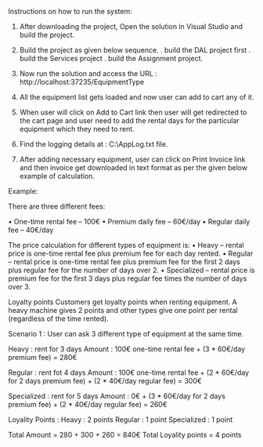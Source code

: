 Instructions on how to run the system:

1. After downloading the project, Open the solution in Visual Studio and build the project.

2. Build the project as given below sequence. 
   . build the DAL project first
   . build the Services project
   . build the Assignment project.
   
3. Now run the solution and access the URL : http://localhost:37235/EquipmentType

4. All the equipment list gets loaded and now user can add to cart any of it.

5. When user will click on Add to Cart link then user will get redirected to the cart page and user need to add the rental days for the particular equipment which they need to rent.

6. Find the logging details at : C:\AppLog.txt file.

7. After adding necessary equipment, user can click on Print Invoice link and then invoice get downloaded in text format as per the given below example of calculation.

Example:

There are three different fees:

• One-time rental fee – 100€
• Premium daily fee – 60€/day
• Regular daily fee – 40€/day


The price calculation for different types of equipment is:
• Heavy – rental price is one-time rental fee plus premium fee for each day rented.
• Regular – rental price is one-time rental fee plus premium fee for the first 2 days plus regular fee for the number of days over 2.
• Specialized – rental price is premium fee for the first 3 days plus regular fee times the number of days over 3.

Loyalty points
Customers get loyalty points when renting equipment. A heavy machine gives 2 points and other types give one point per rental (regardless of the time rented).

Scenario 1 : User can ask 3 different type of equipment at the same time.

Heavy : rent for 3 days
Amount : 100€ one-time rental fee + (3 * 60€/day premium fee) = 280€

Regular : rent fot 4 days
Amount : 100€ one-time rental fee + (2 * 60€/day for 2 days premium fee) + (2 * 40€/day regular fee) = 300€

Specialized : rent for 5 days
Amount :  0€ + (3 * 60€/day for 2 days premium fee) + (2 * 40€/day regular fee) = 260€

Loyality Points : 
Heavy : 2 points 
Regular : 1 point
Specialized : 1 point

Total Amount = 280 + 300 + 260 = 840€
Total Loyality points = 4 points

